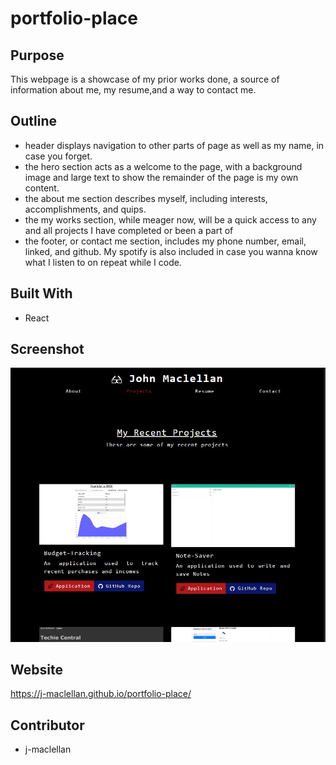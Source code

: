# portfolio-place

## Purpose

This webpage is a showcase of my prior works done, a source of information about me, my resume,and a way to contact me.

## Outline

- header displays navigation to other parts of page as well as my name, in case you forget.
- the hero section acts as a welcome to the page, with a background image and large text to show the remainder of the page is my own content.
- the about me section describes myself, including interests, accomplishments, and quips.
- the my works section, while meager now, will be a quick access to any and all projects I have completed or been a part of
- the footer, or contact me section, includes my phone number, email, linked, and github. My spotify is also included in case you wanna know what I listen to on repeat while I code.

## Built With

- React

## Screenshot

![Screenshot](./src/assets/images/README.jpg)

## Website

https://j-maclellan.github.io/portfolio-place/

## Contributor

- j-maclellan
